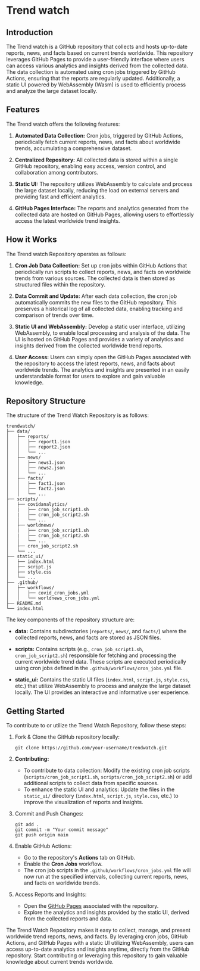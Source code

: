 # Trend watch

## Introduction

The Trend watch is a GitHub repository that collects and hosts up-to-date reports, news, and facts based on current trends worldwide. This repository leverages GitHub Pages to provide a user-friendly interface where users can access various analytics and insights derived from the collected data. The data collection is automated using cron jobs triggered by GitHub Actions, ensuring that the reports are regularly updated. Additionally, a static UI powered by WebAssembly (Wasm) is used to efficiently process and analyze the large dataset locally.

## Features

The Trend watch offers the following features:

1. **Automated Data Collection:** Cron jobs, triggered by GitHub Actions, periodically fetch current reports, news, and facts about worldwide trends, accumulating a comprehensive dataset.

2. **Centralized Repository:** All collected data is stored within a single GitHub repository, enabling easy access, version control, and collaboration among contributors.

3. **Static UI:** The repository utilizes WebAssembly to calculate and process the large dataset locally, reducing the load on external servers and providing fast and efficient analytics.

4. **GitHub Pages Interface:** The reports and analytics generated from the collected data are hosted on GitHub Pages, allowing users to effortlessly access the latest worldwide trend insights.

## How it Works

The Trend watch Repository operates as follows:

1. **Cron Job Data Collection:** Set up cron jobs within GitHub Actions that periodically run scripts to collect reports, news, and facts on worldwide trends from various sources. The collected data is then stored as structured files within the repository.

2. **Data Commit and Update:** After each data collection, the cron job automatically commits the new files to the GitHub repository. This preserves a historical log of all collected data, enabling tracking and comparison of trends over time.

3. **Static UI and WebAssembly:** Develop a static user interface, utilizing WebAssembly, to enable local processing and analysis of the data. The UI is hosted on GitHub Pages and provides a variety of analytics and insights derived from the collected worldwide trend reports.

4. **User Access:** Users can simply open the GitHub Pages associated with the repository to access the latest reports, news, and facts about worldwide trends. The analytics and insights are presented in an easily understandable format for users to explore and gain valuable knowledge.

## Repository Structure

The structure of the Trend Watch Repository is as follows:

```
trendwatch/
├── data/
│   ├── reports/
│   │   ├── report1.json
│   │   ├── report2.json
│   │   └── ...
│   ├── news/
│   │   ├── news1.json
│   │   ├── news2.json
│   │   └── ...
│   ├── facts/
│   │   ├── fact1.json
│   │   ├── fact2.json
│   │   └── ...
├── scripts/
│   ├── covidanalytics/
│   |   ├── cron_job_script1.sh
│   |   ├── cron_job_script2.sh
│   │   └── ...
│   ├── worldnews/
│   |   ├── cron_job_script1.sh
│   |   ├── cron_job_script2.sh
│   │   └── ...
│   ├── cron_job_script2.sh
│   └── ...
├── static_ui/
│   ├── index.html
│   ├── script.js
│   ├── style.css
│   └── ...
├── .github/
│   ├── workflows/
│   │   ├── covid_cron_jobs.yml
│   │   └── worldnews_cron_jobs.yml
├── README.md
└── index.html

```

The key components of the repository structure are:

- **data:** Contains subdirectories (`reports/`, `news/`, and `facts/`) where the collected reports, news, and facts are stored as JSON files.

- **scripts:** Contains scripts (e.g., `cron_job_script1.sh`, `cron_job_script2.sh`) responsible for fetching and processing the current worldwide trend data. These scripts are executed periodically using cron jobs defined in the `.github/workflows/cron_jobs.yml` file.

- **static_ui:** Contains the static UI files (`index.html`, `script.js`, `style.css`, etc.) that utilize WebAssembly to process and analyze the large dataset locally. The UI provides an interactive and informative user experience.

## Getting Started

To contribute to or utilize the Trend Watch Repository, follow these steps:

1. Fork & Clone the GitHub repository locally:
   ```
   git clone https://github.com/your-username/trendwatch.git
   ```

2. **Contributing:**
   - To contribute to data collection: Modify the existing cron job scripts (`scripts/cron_job_script1.sh`, `scripts/cron_job_script2.sh`) or add additional scripts to collect data from specific sources.
   - To enhance the static UI and analytics: Update the files in the `static_ui/` directory (`index.html`, `script.js`, `style.css`, etc.) to improve the visualization of reports and insights.

3. Commit and Push Changes:
   ```
   git add .
   git commit -m "Your commit message"
   git push origin main
   ```

4. Enable GitHub Actions:
   - Go to the repository's **Actions** tab on GitHub.
   - Enable the **Cron Jobs** workflow.
   - The cron job scripts in the `.github/workflows/cron_jobs.yml` file will now run at the specified intervals, collecting current reports, news, and facts on worldwide trends.

5. Access Reports and Insights:
   - Open the [GitHub Pages](https://pages.github.com/) associated with the repository.
   - Explore the analytics and insights provided by the static UI, derived from the collected reports and data.


The Trend Watch Repository makes it easy to collect, manage, and present worldwide trend reports, news, and facts. By leveraging cron jobs, GitHub Actions, and GitHub Pages with a static UI utilizing WebAssembly, users can access up-to-date analytics and insights anytime, directly from the GitHub repository. Start contributing or leveraging this repository to gain valuable knowledge about current trends worldwide.
